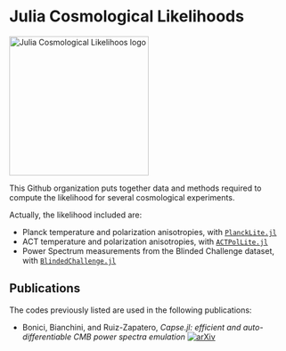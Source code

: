 # Julia Cosmological Likelihoods

<img width="250" alt="Julia Cosmological Likelihoos logo" src="https://github.com/JuliaCosmologicalLikelihoods/.github/assets/58727599/b72f0556-1524-4f81-a900-02bcbfe3766f">


This Github organization puts together data and methods required to compute the likelihood for several cosmological experiments.

Actually, the likelihood included are:

- Planck temperature and polarization anisotropies, with [`PlanckLite.jl`](https://github.com/JuliaCosmologicalLikelihoods/PlanckLite.jl)
- ACT temperature and polarization anisotropies, with [`ACTPolLite.jl`](https://github.com/JuliaCosmologicalLikelihoods/ACTPolLite.jl)
- Power Spectrum measurements from the Blinded Challenge dataset, with [`BlindedChallenge.jl`](https://github.com/JuliaCosmologicalLikelihoods/BlindedChallenge.jl)

## Publications

The codes previously listed are used in the following publications:
- Bonici, Bianchini, and Ruiz-Zapatero, _Capse.jl: efficient and auto-differentiable CMB power spectra emulation_ [![arXiv](https://img.shields.io/badge/arXiv-2307.14339-b31b1b.svg)](https://arxiv.org/abs/2307.14339)
